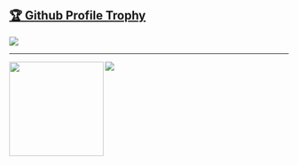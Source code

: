 <a href="https://github.com/ryo-ma/github-profile-trophy"><h2>🏆 Github Profile Trophy</h2></a>
<a href="https://github.com/ryo-ma/github-profile-trophy">
  <img src="https://github-profile-trophy.vercel.app/?theme=oldie&username=arthurpapanyan&column=7"/>
</a>

---

<div>
  <img height="170" align="left" src="https://github-readme-stats.vercel.app/api?username=arthurpapanyan&count_private=true&include_all_commits=true" />
  <img src="https://github-readme-stats.vercel.app/api/top-langs/?username=arthurpapanyan&layout=compact" />
</div>
